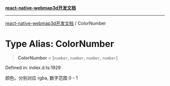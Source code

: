 [**react-native-webmap3d开发文档**](../README.md)

***

[react-native-webmap3d开发文档](../globals.md) / ColorNumber

# Type Alias: ColorNumber

> **ColorNumber** = \[`number`, `number`, `number`, `number`\]

Defined in: index.d.ts:1929

颜色。分别对应 rgba, 数字范围 0 - 1
